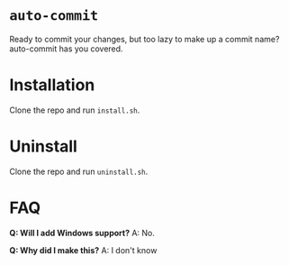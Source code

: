 # `auto-commit`

Ready to commit your changes, but too lazy to make up a commit name? auto-commit has you covered.

# Installation

Clone the repo and run `install.sh`.

# Uninstall

Clone the repo and run `uninstall.sh`.

# FAQ

**Q: Will I add Windows support?**
A: No.

**Q: Why did I make this?**
A: I don't know
